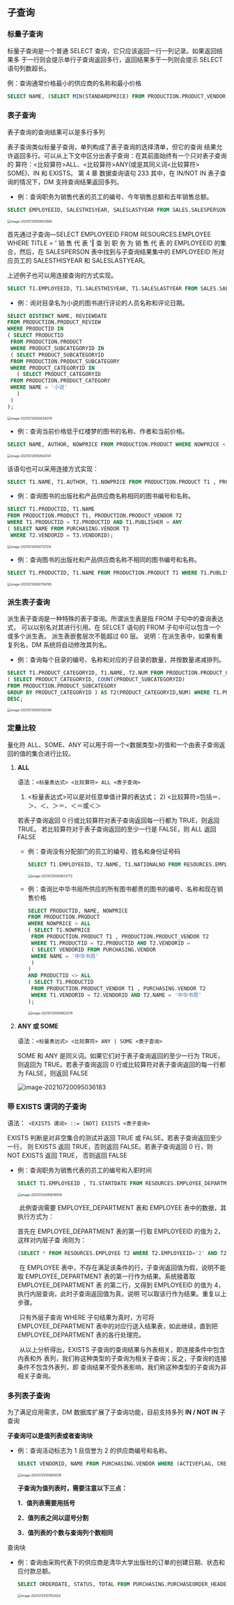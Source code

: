## 子查询

### 标量子查询

标量子查询是一个普通 SELECT 查询，它只应该返回一行一列记录。如果返回结果多 于一行则会提示单行子查询返回多行，返回结果多于一列则会提示 SELECT 语句列数超长。

例：查询通常价格最小的供应商的名称和最小价格

```sql
SELECT NAME, (SELECT MIN(STANDARDPRICE) FROM PRODUCTION.PRODUCT_VENDOR T1 WHERE T1.VENDORID = T2.VENDORID) FROM PURCHASING.VENDOR T2;
```



### 表子查询

表子查询的查询结果可以是多行多列

表子查询类似标量子查询，单列构成了表子查询的选择清单，但它的查询 结果允许返回多行。可以从上下文中区分出表子查询：在其前面始终有一个只对表子查询的 算符：<比较算符>ALL、<比较算符>ANY(或是其同义词<比较算符> SOME)、IN 和 EXISTS。 第 4 章 数据查询语句 233 其中，在 IN/NOT IN 表子查询的情况下，DM 支持查询结果返回多列。

- 例：查询职务为销售代表的员工的编号、今年销售总额和去年销售总额。

```sql
SELECT EMPLOYEEID, SALESTHISYEAR, SALESLASTYEAR FROM SALES.SALESPERSON WHERE EMPLOYEEID IN ( SELECT EMPLOYEEID FROM RESOURCES.EMPLOYEE WHERE TITLE = '销售代表' );
```

<img src="子查询.assets/image-20210720092603560.png" alt="image-20210720092603560" style="zoom:50%;" />

首先通过子查询―SELECT EMPLOYEEID FROM RESOURCES.EMPLOYEE WHERE TITLE = ' 销 售 代 表 '‖ 查 到 职 务 为 销 售 代 表 的 EMPLOYEEID 的集合，然后，在 SALESPERSON 表中找到与子查询结果集中的 EMPLOYEEID 所对应员工的 SALESTHISYEAR 和 SALESLASTYEAR。

上述例子也可以用连接查询的方式实现。 

```sql
SELECT T1.EMPLOYEEID, T1.SALESTHISYEAR, T1.SALESLASTYEAR FROM SALES.SALESPERSON T1 , RESOURCES.EMPLOYEE T2 WHERE T1.EMPLOYEEID = T2.EMPLOYEEID AND T2.TITLE = '销售代表';
```

- 例：询对目录名为小说的图书进行评论的人员名称和评论日期。

```sql
SELECT DISTINCT NAME, REVIEWDATE
FROM PRODUCTION.PRODUCT_REVIEW
WHERE PRODUCTID IN
( SELECT PRODUCTID
 FROM PRODUCTION.PRODUCT
 WHERE PRODUCT_SUBCATEGORYID IN
 ( SELECT PRODUCT_SUBCATEGORYID
 FROM PRODUCTION.PRODUCT_SUBCATEGORY
 WHERE PRODUCT_CATEGORYID IN
   ( SELECT PRODUCT_CATEGORYID
 FROM PRODUCTION.PRODUCT_CATEGORY
 WHERE NAME = '小说'
   )
 )
);
```

<img src="子查询.assets/image-20210720092624079.png" alt="image-20210720092624079" style="zoom:50%;" />

- 例：查询当前价格低于红楼梦的图书的名称、作者和当前价格。 

```sql
SELECT NAME, AUTHOR, NOWPRICE FROM PRODUCTION.PRODUCT WHERE NOWPRICE < ( SELECT NOWPRICE FROM PRODUCTION.PRODUCT WHERE NAME = '红楼梦');
```

<img src="子查询.assets/image-20210720092643141.png" alt="image-20210720092643141" style="zoom:50%;" />

该语句也可以采用连接方式实现： 

```sql
SELECT T1.NAME, T1.AUTHOR, T1.NOWPRICE FROM PRODUCTION.PRODUCT T1 , PRODUCTION.PRODUCT T2 WHERE T2.NAME = '红楼梦' AND T1.NOWPRICE < T2.NOWPRICE;
```

- 例：查询图书的出版社和产品供应商名称相同的图书编号和名称。

```sql
SELECT T1.PRODUCTID, T1.NAME
FROM PRODUCTION.PRODUCT T1, PRODUCTION.PRODUCT_VENDOR T2
WHERE T1.PRODUCTID = T2.PRODUCTID AND T1.PUBLISHER = ANY
( SELECT NAME FROM PURCHASING.VENDOR T3
 WHERE T2.VENDORID = T3.VENDORID);
```

<img src="子查询.assets/image-20210720092737214.png" alt="image-20210720092737214" style="zoom:50%;" />

- 例：查询图书的出版社和产品供应商名称不相同的图书编号和名称。 

```sql
SELECT T1.PRODUCTID, T1.NAME FROM PRODUCTION.PRODUCT T1 WHERE T1.PUBLISHER <> ALL(SELECT NAME FROM PURCHASING.VENDOR );
```

<img src="子查询.assets/image-20210720092758785.png" alt="image-20210720092758785" style="zoom:50%;" />



### 派生表子查询

派生表子查询是一种特殊的表子查询。所谓派生表是指 FROM 子句中的查询表达式， 可以以别名对其进行引用。在 SELCET 语句的 FROM 子句中可以包含一个或多个派生表。 派生表嵌套层次不能超过 60 层。 说明：在派生表中，如果有重复列名，DM 系统将自动修改其列名。

- 例：查询每个目录的编号、名称和对应的子目录的数量，并按数量递减排列。 

```sql
SELECT T1.PRODUCT_CATEGORYID, T1.NAME, T2.NUM FROM PRODUCTION.PRODUCT_CATEGORY T1, 
( SELECT PRODUCT_CATEGORYID, COUNT(PRODUCT_SUBCATEGORYID) 
FROM PRODUCTION.PRODUCT_SUBCATEGORY 
GROUP BY PRODUCT_CATEGORYID ) AS T2(PRODUCT_CATEGORYID,NUM) WHERE T1.PRODUCT_CATEGORYID = T2.PRODUCT_CATEGORYID ORDER BY T2.NUM
DESC;
```

<img src="子查询.assets/image-20210720093126294.png" alt="image-20210720093126294" style="zoom:50%;" />



### 定量比较

量化符 ALL、SOME、ANY 可以用于将一个<数据类型>的值和一个由表子查询返回的值的集合进行比较。

1. **ALL**

   语法：`<标量表达式> <比较算符> ALL <表子查询>`

   1) <标量表达式>可以是对任意单值计算的表达式； 2) <比较算符>包括＝、＞、＜、＞＝、＜＝或＜＞

   若表子查询返回 0 行或比较算符对表子查询返回每一行都为 TRUE，则返回 TRUE。 若比较算符对于表子查询返回的至少一行是 FALSE，则 ALL 返回 FALSE

   - 例：查询没有分配部门的员工的编号、姓名和身份证号码

     ```sql
     SELECT T1.EMPLOYEEID, T2.NAME, T1.NATIONALNO FROM RESOURCES.EMPLOYEE T1 , PERSON.PERSON T2 WHERE T1.PERSONID = T2.PERSONID AND T1.EMPLOYEEID <> ALL ( SELECT EMPLOYEEID FROM RESOURCES.EMPLOYEE_DEPARTMENT);
     ```

     <img src="子查询.assets/image-20210720093633772.png" alt="image-20210720093633772" style="zoom:50%;" />

   - 例：查询比中华书局所供应的所有图书都贵的图书的编号、名称和现在销售价格

     ```sql 
     SELECT PRODUCTID, NAME, NOWPRICE
     FROM PRODUCTION.PRODUCT
     WHERE NOWPRICE > ALL
     ( SELECT T1.NOWPRICE
      FROM PRODUCTION.PRODUCT T1 , PRODUCTION.PRODUCT_VENDOR T2
      WHERE T1.PRODUCTID = T2.PRODUCTID AND T2.VENDORID =
      ( SELECT VENDORID FROM PURCHASING.VENDOR
      WHERE NAME = '中华书局'
      )
     )
     AND PRODUCTID <> ALL
     ( SELECT T1.PRODUCTID
      FROM PRODUCTION.PRODUCT_VENDOR T1 , PURCHASING.VENDOR T2
      WHERE T1.VENDORID = T2.VENDORID AND T2.NAME = '中华书局'
     );
     ```

     <img src="子查询.assets/image-20210720094902578.png" alt="image-20210720094902578" style="zoom:50%;" />

   

2. **ANY 或 SOME**

   语法：`<标量表达式> <比较算符> ANY | SOME <表子查询>`

   SOME 和 ANY 是同义词。如果它们对于表子查询返回的至少一行为 TRUE，则返回为 TRUE。若表子查询返回 0 行或比较算符对表子查询返回的每一行都为 FALSE，则返回 FALSE

   ![image-20210720095036183](子查询.assets/image-20210720095036183.png)



### 带 EXISTS 谓词的子查询

语法：` <EXISTS 谓词> ::= [NOT] EXISTS <表子查询>`

EXISTS 判断是对非空集合的测试并返回 TRUE 或 FALSE。若表子查询返回至少一行， 则 EXISTS 返回 TRUE，否则返回 FALSE。若表子查询返回 0 行，则 NOT EXISTS 返回 TRUE， 否则返回 FALSE

- 例：查询职务为销售代表的员工的编号和入职时间

  ```sql
  SELECT T1.EMPLOYEEID , T1.STARTDATE FROM RESOURCES.EMPLOYEE_DEPARTMENT T1 WHERE EXISTS ( SELECT * FROM RESOURCES.EMPLOYEE T2 WHERE T2.EMPLOYEEID = T1.EMPLOYEEID AND T2.TITLE = '销售代表');
  ```

  <img src="子查询.assets/image-20210720095618509.png" alt="image-20210720095618509" style="zoom:50%;" />

  ​	此例查询需要 EMPLOYEE_DEPARTMENT 表和 EMPLOYEE 表中的数据，其执行方式为： 

  首先在 EMPLOYEE_DEPARTMENT 表的第一行取 EMPLOYEEID 的值为 2，这样对内层子查 询则为： 

  ```sql
  (SELECT * FROM RESOURCES.EMPLOYEE T2 WHERE T2.EMPLOYEEID='2' AND T2.TITLE='销售代表'); 
  ```

  ​	在 EMPLOYEE 表中，不存在满足该条件的行，子查询返回值为假，说明不能取 EMPLOYEE_DEPARTMENT 表的第一行作为结果。系统接着取 EMPLOYEE_DEPARTMENT 表 的第二行，又得到 EMPLOYEEID 的值为 4，执行内层查询，此时子查询返回值为真，说明 可以取该行作为结果。重复以上步骤。

  ​	只有外层子查询 WHERE 子句结果为真时，方可将 EMPLOYEE_DEPARTMENT 表中的对应行送入结果表，如此继续，直到把 EMPLOYEE_DEPARTMENT 表的各行处理完。 

  ​	从以上分析得出，EXISTS 子查询的查询结果与外表相关，即连接条件中包含内表和外 表列，我们称这种类型的子查询为相关子查询；反之，子查询的连接条件不包含外表列，即 查询结果不受外表影响，我们称这种类型的子查询为非相关子查询。

### 多列表子查询

为了满足应用需求，DM 数据库扩展了子查询功能，目前支持多列 **IN / NOT IN** 子查询

**子查询可以是值列表或者查询块**

- 例：查询活动标志为 1 且信誉为 2 的供应商编号和名称。

  ```sql
  SELECT VENDORID, NAME FROM PURCHASING.VENDOR WHERE (ACTIVEFLAG, CREDIT) IN ((1, 2));
  ```

  <img src="子查询.assets/image-20210720100605018.png" alt="image-20210720100605018" style="zoom:50%;" />

  

  **子查询为值列表时，需要注意以下三点：** 

  **1．值列表需要用括号**

  **2．值列表之间以逗号分割**

  **3．值列表的个数与查询列个数相同**



查询块

- 例：查询由采购代表下的供应商是清华大学出版社的订单的创建日期、状态和应付款总额。 

  ```sql
  SELECT ORDERDATE, STATUS, TOTAL FROM PURCHASING.PURCHASEORDER_HEADER WHERE (EMPLOYEEID, VENDORID) IN (SELECT T1.EMPLOYEEID, T2.VENDORID FROM RESOURCES.EMPLOYEE T1, PURCHASING.VENDOR T2 WHERE T1.TITLE = '采购代表' AND T2.NAME = '清华大学出版社');
  ```

  <img src="子查询.assets/image-20210720101153424.png" alt="image-20210720101153424" style="zoom:50%;" />

